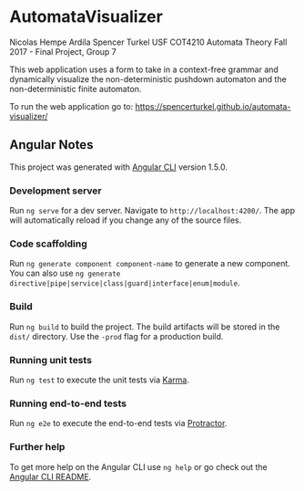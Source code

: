 # AutomataVisualizer
Nicolas Hempe Ardila
Spencer Turkel
USF COT4210 Automata Theory Fall 2017 -  Final Project, Group 7

This web application uses a form to take in a context-free grammar
and dynamically visualize the non-deterministic pushdown automaton
and the non-deterministic finite automaton.

To run the web application go to: https://spencerturkel.github.io/automata-visualizer/

## Angular Notes

This project was generated with [Angular CLI](https://github.com/angular/angular-cli) version 1.5.0.

### Development server

Run `ng serve` for a dev server. Navigate to `http://localhost:4200/`. The app will automatically reload if you change any of the source files.

### Code scaffolding

Run `ng generate component component-name` to generate a new component. You can also use `ng generate directive|pipe|service|class|guard|interface|enum|module`.

### Build

Run `ng build` to build the project. The build artifacts will be stored in the `dist/` directory. Use the `-prod` flag for a production build.

### Running unit tests

Run `ng test` to execute the unit tests via [Karma](https://karma-runner.github.io).

### Running end-to-end tests

Run `ng e2e` to execute the end-to-end tests via [Protractor](http://www.protractortest.org/).

### Further help

To get more help on the Angular CLI use `ng help` or go check out the [Angular CLI README](https://github.com/angular/angular-cli/blob/master/README.md).
